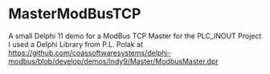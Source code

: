 # MasterModBusTCP
A small Delphi 11 demo for a ModBus TCP Master for the PLC_INOUT Project
I used a Delphi Library from P.L. Polak at https://github.com/coassoftwaresystems/delphi-modbus/blob/develop/demos/Indy9/Master/ModbusMaster.dpr
